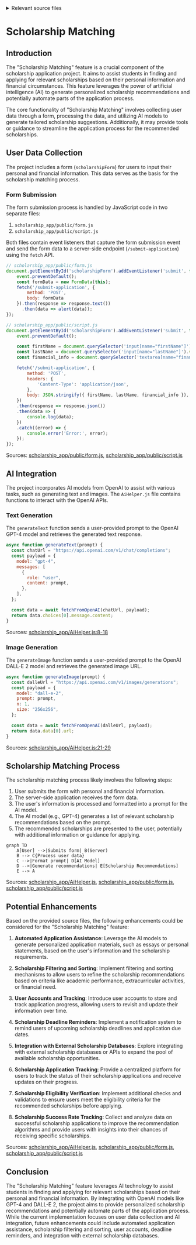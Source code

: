 <details>
<summary>Relevant source files</summary>

The following files were used as context for generating this wiki page:

- [scholarship_app/AiHelper.js](https://github.com/agattani123/Fast-Fa/blob/master/scholarship_app/AiHelper.js)
- [scholarship_app/public/form.js](https://github.com/agattani123/Fast-Fa/blob/master/scholarship_app/public/form.js)
- [scholarship_app/public/script.js](https://github.com/agattani123/Fast-Fa/blob/master/scholarship_app/public/script.js)
</details>

# Scholarship Matching

## Introduction

The "Scholarship Matching" feature is a crucial component of the scholarship application project. It aims to assist students in finding and applying for relevant scholarships based on their personal information and financial circumstances. This feature leverages the power of artificial intelligence (AI) to generate personalized scholarship recommendations and potentially automate parts of the application process.

The core functionality of "Scholarship Matching" involves collecting user data through a form, processing the data, and utilizing AI models to generate tailored scholarship suggestions. Additionally, it may provide tools or guidance to streamline the application process for the recommended scholarships.

## User Data Collection

The project includes a form (`scholarshipForm`) for users to input their personal and financial information. This data serves as the basis for the scholarship matching process.

### Form Submission

The form submission process is handled by JavaScript code in two separate files:

1. `scholarship_app/public/form.js`
2. `scholarship_app/public/script.js`

Both files contain event listeners that capture the form submission event and send the form data to a server-side endpoint (`/submit-application`) using the `fetch` API.

```javascript
// scholarship_app/public/form.js
document.getElementById('scholarshipForm').addEventListener('submit', function(event) {
    event.preventDefault();
    const formData = new FormData(this);
    fetch('/submit-application', {
        method: 'POST',
        body: formData
    }).then(response => response.text())
      .then(data => alert(data));
});
```

```javascript
// scholarship_app/public/script.js
document.getElementById('scholarshipForm').addEventListener('submit', function(event) {
    event.preventDefault();

    const firstName = document.querySelector('input[name="firstName"]').value;
    const lastName = document.querySelector('input[name="lastName"]').value;
    const financial_info = document.querySelector('textarea[name="financial_info"]').value;

    fetch('/submit-application', {
        method: 'POST',
        headers: {
            'Content-Type': 'application/json',
        },
        body: JSON.stringify({ firstName, lastName, financial_info }),
    })
    .then(response => response.json())
    .then(data => {
        console.log(data);
    })
    .catch((error) => {
        console.error('Error:', error);
    });
});
```

Sources: [scholarship_app/public/form.js](), [scholarship_app/public/script.js]()

## AI Integration

The project incorporates AI models from OpenAI to assist with various tasks, such as generating text and images. The `AiHelper.js` file contains functions to interact with the OpenAI APIs.

### Text Generation

The `generateText` function sends a user-provided prompt to the OpenAI GPT-4 model and retrieves the generated text response.

```javascript
async function generateText(prompt) {
  const chatUrl = "https://api.openai.com/v1/chat/completions";
  const payload = {
    model: "gpt-4",
    messages: [
      {
        role: "user",
        content: prompt,
      },
    ],
  };

  const data = await fetchFromOpenAI(chatUrl, payload);
  return data.choices[0].message.content;
}
```

Sources: [scholarship_app/AiHelper.js:8-18]()

### Image Generation

The `generateImage` function sends a user-provided prompt to the OpenAI DALL-E 2 model and retrieves the generated image URL.

```javascript
async function generateImage(prompt) {
  const dalleUrl = "https://api.openai.com/v1/images/generations";
  const payload = {
    model: "dall-e-2",
    prompt: prompt,
    n: 1,
    size: "256x256",
  };

  const data = await fetchFromOpenAI(dalleUrl, payload);
  return data.data[0].url;
}
```

Sources: [scholarship_app/AiHelper.js:21-29]()

## Scholarship Matching Process

The scholarship matching process likely involves the following steps:

1. User submits the form with personal and financial information.
2. The server-side application receives the form data.
3. The user's information is processed and formatted into a prompt for the AI model.
4. The AI model (e.g., GPT-4) generates a list of relevant scholarship recommendations based on the prompt.
5. The recommended scholarships are presented to the user, potentially with additional information or guidance for applying.

```mermaid
graph TD
    A[User] -->|Submits form| B(Server)
    B --> C{Process user data}
    C -->|Format prompt| D[AI Model]
    D -->|Generate recommendations| E[Scholarship Recommendations]
    E --> A
```

Sources: [scholarship_app/AiHelper.js](), [scholarship_app/public/form.js](), [scholarship_app/public/script.js]()

## Potential Enhancements

Based on the provided source files, the following enhancements could be considered for the "Scholarship Matching" feature:

1. **Automated Application Assistance**: Leverage the AI models to generate personalized application materials, such as essays or personal statements, based on the user's information and the scholarship requirements.

2. **Scholarship Filtering and Sorting**: Implement filtering and sorting mechanisms to allow users to refine the scholarship recommendations based on criteria like academic performance, extracurricular activities, or financial need.

3. **User Accounts and Tracking**: Introduce user accounts to store and track application progress, allowing users to revisit and update their information over time.

4. **Scholarship Deadline Reminders**: Implement a notification system to remind users of upcoming scholarship deadlines and application due dates.

5. **Integration with External Scholarship Databases**: Explore integrating with external scholarship databases or APIs to expand the pool of available scholarship opportunities.

6. **Scholarship Application Tracking**: Provide a centralized platform for users to track the status of their scholarship applications and receive updates on their progress.

7. **Scholarship Eligibility Verification**: Implement additional checks and validations to ensure users meet the eligibility criteria for the recommended scholarships before applying.

8. **Scholarship Success Rate Tracking**: Collect and analyze data on successful scholarship applications to improve the recommendation algorithms and provide users with insights into their chances of receiving specific scholarships.

Sources: [scholarship_app/AiHelper.js](), [scholarship_app/public/form.js](), [scholarship_app/public/script.js]()

## Conclusion

The "Scholarship Matching" feature leverages AI technology to assist students in finding and applying for relevant scholarships based on their personal and financial information. By integrating with OpenAI models like GPT-4 and DALL-E 2, the project aims to provide personalized scholarship recommendations and potentially automate parts of the application process. While the current implementation focuses on user data collection and AI integration, future enhancements could include automated application assistance, scholarship filtering and sorting, user accounts, deadline reminders, and integration with external scholarship databases.